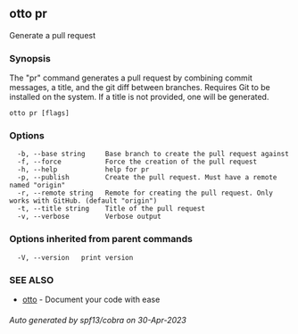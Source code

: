 ## otto pr

Generate a pull request

### Synopsis

The "pr" command generates a pull request by combining commit messages, a title, and the git diff between branches.
Requires Git to be installed on the system. If a title is not provided, one will be generated.

```
otto pr [flags]
```

### Options

```
  -b, --base string     Base branch to create the pull request against
  -f, --force           Force the creation of the pull request
  -h, --help            help for pr
  -p, --publish         Create the pull request. Must have a remote named "origin"
  -r, --remote string   Remote for creating the pull request. Only works with GitHub. (default "origin")
  -t, --title string    Title of the pull request
  -v, --verbose         Verbose output
```

### Options inherited from parent commands

```
  -V, --version   print version
```

### SEE ALSO

* [otto](otto.md)	 - Document your code with ease

###### Auto generated by spf13/cobra on 30-Apr-2023
